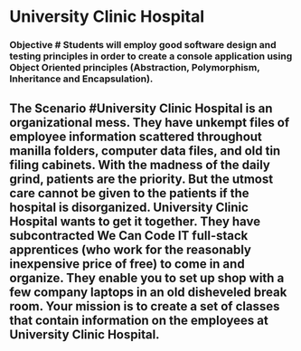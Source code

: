 <h1> University Clinic Hospital 
<h3> Objective #
Students will employ good software design and testing principles in order to create a console application using Object Oriented principles (Abstraction, Polymorphism, Inheritance and Encapsulation).
<h2> The Scenario
#University Clinic Hospital is an organizational mess. They have unkempt files of employee information scattered throughout manilla folders, computer data files, and old tin filing cabinets. With the madness of the daily grind, patients are the priority. But the utmost care cannot be given to the patients if the hospital is disorganized. University Clinic Hospital wants to get it together. They have subcontracted We Can Code IT full-stack apprentices (who work for the reasonably inexpensive price of free) to come in and organize. They enable you to set up shop with a few company laptops in an old disheveled break room. Your mission is to create a set of classes that contain information on the employees at University Clinic Hospital.


